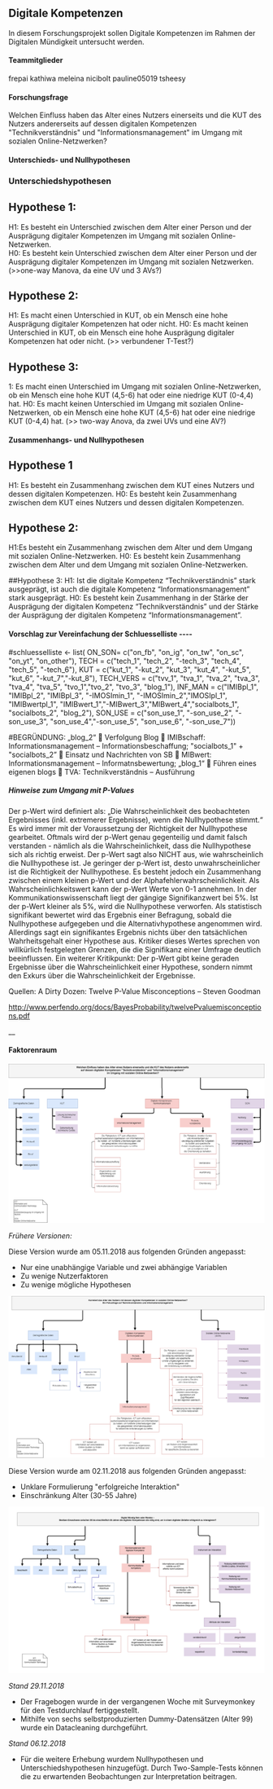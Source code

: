 ## Digitale Kompetenzen
In diesem Forschungsprojekt sollen Digitale Kompetenzen im Rahmen der Digitalen Mündigkeit untersucht werden.

#### Teammitglieder
frepai
kathiwa
meleina
nicibolt
pauline05019
tsheesy

#### Forschungsfrage
Welchen Einfluss haben das Alter eines Nutzers einerseits und die KUT des Nutzers andererseits auf dessen digitalen Kompetenzen "Technikverständnis" und "Informationsmanagement" im Umgang mit sozialen Online-Netzwerken?

#### Unterschieds- und Nullhypothesen

### Unterschiedshypothesen 

## Hypothese 1:
H1: Es besteht ein Unterschied zwischen dem Alter einer Person und der Ausprägung digitaler Kompetenzen im Umgang mit sozialen Online-Netzwerken.  
H0: Es besteht kein Unterschied zwischen dem Alter einer Person und der Ausprägung digitaler Kompetenzen im Umgang mit sozialen Netzwerken. 
(>>one-way Manova, da eine UV und 3 AVs?)

## Hypothese 2: 
H1: Es macht einen Unterschied in KUT, ob ein Mensch eine hohe Ausprägung digitaler Kompetenzen hat oder nicht. 
H0: Es macht keinen Unterschied in KUT, ob ein Mensch eine hohe Ausprägung digitaler Kompetenzen hat oder nicht. 
(>> verbundener T-Test?)

## Hypothese 3: 
1: Es macht einen Unterschied im Umgang mit sozialen Online-Netzwerken, ob ein Mensch eine hohe KUT (4,5-6) hat oder eine niedrige KUT (0-4,4) hat. 
H0: Es macht keinen Unterschied im Umgang mit sozialen Online-Netzwerken, ob ein Mensch eine hohe KUT (4,5-6) hat oder eine niedrige KUT (0-4,4) hat. 
(>> two-way Anova, da zwei UVs und eine AV?)



#### Zusammenhangs- und Nullhypothesen

## Hypothese 1
H1: Es besteht ein Zusammenhang zwischen dem KUT eines Nutzers und dessen digitalen Kompetenzen.
H0: Es besteht kein Zusammenhang zwischen dem KUT eines Nutzers und dessen digitalen Kompetenzen.

## Hypothese 2:
H1:Es besteht ein Zusammenhang zwischen dem Alter und dem Umgang mit sozialen Online-Netzwerken.
H0: Es besteht kein Zusammenhang zwischen dem Alter und dem Umgang mit sozialen Online-Netzwerken.

##Hypothese 3:
H1: Ist die digitale Kompetenz “Technikverständnis” stark ausgeprägt, ist auch die digitale Kompetenz “Informationsmanagement” stark ausgeprägt.
H0:  Es besteht kein Zusammenhang in der Stärke der Ausprägung der digitalen Kompetenz “Technikverständnis” und der Stärke der Ausprägung der digitalen Kompetenz “Informationsmanagement”.


#### Vorschlag zur Vereinfachung der Schluesselliste ----

#schluesselliste <- list( ON_SON= c("on_fb", "on_ig", "on_tw", "on_sc", "on_yt", "on_other"),
                          TECH = c("tech_1", "tech_2", "-tech_3", "tech_4", "tech_5", "-tech_6"),
                          KUT = c("kut_1", "-kut_2", "kut_3", "kut_4", "-kut_5", "kut_6", "-kut_7","-kut_8"),
                          TECH_VERS = c("tvv_1", "tva_1", "tva_2", "tva_3", "tva_4", "tva_5", "tvo_1","tvo_2", "tvo_3", "blog_1"),
                          INF_MAN = c("IMIBpl_1", "IMIBpl_2", "IMIBpl_3", "-IMOSImin_1", "-IMOSImin_2","IMOSIpl_1", "IMIBwertpl_1",                           "IMIBwert_1","-MIBwert_3","MIBwert_4","socialbots_1", "socialbots_2", "blog_2"),
                          SON_USE = c("son_use_1", "-son_use_2", "-son_use_3", "son_use_4","-son_use_5", "son_use_6", "-son_use_7"))
                        
#BEGRÜNDUNG: „blog_2“  Verfolgung Blog  IMIBschaff: Informationsmanagement – Informationsbeschaffung; "socialbots_1" + "socialbots_2”  Einsatz und Nachrichten von SB  MIBwert: Informationsmanagement – Informatnsbewertung; „blog_1“  Führen eines eigenen blogs  TVA: Technikverständnis – Ausführung



##### Hinweise zum Umgang mit P-Values
Der p-Wert wird definiert als: „Die Wahrscheinlichkeit des beobachteten Ergebnisses (inkl. extremerer Ergebnisse), wenn die Nullhypothese stimmt.“ Es wird immer mit der Voraussetzung der Richtigkeit der Nullhypothese gearbeitet. Oftmals wird der p-Wert genau gegenteilig und damit falsch verstanden - nämlich als die Wahrscheinlichkeit, dass die Nullhypothese sich als richtig erweist. Der p-Wert sagt also NICHT aus, wie wahrscheinlich die Nullhypothese ist. Je geringer der p-Wert ist, desto unwahrscheinlicher ist die Richtigkeit der Nullhypothese. Es besteht jedoch ein Zusammenhang zwischen einem kleinen p-Wert und der Alphafehlerwahrscheinlichkeit.
Als Wahrscheinlichkeitswert kann der p-Wert Werte von 0-1 annehmen. In der Kommunikationswissenschaft liegt der gängige Signifikanzwert bei 5%. Ist der p-Wert kleiner als 5%, wird die Nullhypothese verworfen. Als statistisch signifikant bewertet wird das Ergebnis einer Befragung, sobald die Nullhypothese aufgegeben und die Alternativhypothese angenommen wird. Allerdings sagt ein signifikantes Ergebnis nichts über den tatsächlichen Wahrheitsgehalt einer Hypothese aus. 
Kritiker dieses Wertes sprechen von willkürlich festgelegten Grenzen, die die Signifikanz einer Umfrage deutlich beeinflussen. Ein weiterer Kritikpunkt: Der p-Wert gibt keine geraden Ergebnisse über die Wahrscheinlichkeit einer Hypothese, sondern nimmt den Exkurs über die Wahrscheinlichkeit der Ergebnisse.  

 

Quellen: A Dirty Dozen: Twelve P-Value Misconceptions – Steven Goodman

http://www.perfendo.org/docs/BayesProbability/twelvePvaluemisconceptions.pdf

__



#### Faktorenraum

![tooltip](images/DigitaleKompetenzen_FR_051118.png)

*_Frühere Versionen:_*

Diese Version wurde am 05.11.2018 aus folgenden Gründen angepasst:

* Nur eine unabhängige Variable und zwei abhängige Variablen
* Zu wenige Nutzerfaktoren
* Zu wenige mögliche Hypothesen

![tooltip](images/DigitaleKompetenzen_FR_021118.png)

Diese Version wurde am 02.11.2018 aus folgenden Gründen angepasst:

* Unklare Formulierung "erfolgreiche Interaktion"
* Einschränkung Alter (30-55 Jahre)


![tooltip](images/DigitaleKompetenzen_FR_241018.png)

*_Stand 29.11.2018_*
* Der Fragebogen wurde in der vergangenen Woche mit Surveymonkey für den Testdurchlauf fertiggestellt.
* Mithilfe von sechs selbstproduzierten Dummy-Datensätzen (Alter 99) wurde ein Datacleaning durchgeführt.

*_Stand 06.12.2018_*
* Für die weitere Erhebung wurdem Nullhypothesen und Unterschiedshypothesen hinzugefügt. Durch Two-Sample-Tests können die zu erwartenden Beobachtungen zur Interpretation beitragen.
